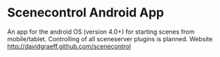 # Scenecontrol Android App
An app for the android OS (version 4.0+) for starting scenes from mobile/tablet. Controlling of all sceneserver plugins is planned.
Website http://davidgraeff.github.com/scenecontrol
